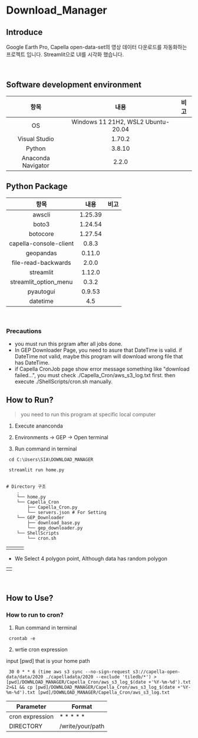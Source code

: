 # Download_Manager

## Introduce
Google Earth Pro, Capella open-data-set의 영상 데이터 다운로드를 자동화하는 프로젝트 입니다. Streamlit으로 UI를 시각화 했습니다.

<br/>

## Software development environment

|항목|내용|비고|
|:---:|:---:|:---:|
|OS|Windows 11 21H2,  WSL2 Ubuntu-20.04||
|Visual Studio | 1.70.2| |
|Python|3.8.10||
|Anaconda Navigator| 2.2.0||

## Python Package

|항목|내용|비고|
|:---:|:---:|:---:|
|awscli|1.25.39||
|boto3|1.24.54||
|botocore|1.27.54||
|capella-console-client|0.8.3||
|geopandas|0.11.0||
|file-read-backwards|2.0.0||
|streamlit|1.12.0|||
|streamlit_option_menu|0.3.2||
|pyautogui|0.9.53||
|datetime|4.5||

<br/>

### Precautions
- you must run this prgram after all jobs done.
- In GEP Downloader Page, you need to asure that DateTime is valid. if DateTime not valid, maybe this program will download wrong file that has DateTime.
- if Capella CronJob page show error message something like "download failed...", you must check ./Capella_Cron/aws_s3_log.txt first. then execute ./ShellScripts/cron.sh manually.

## How to Run?

> you need to run this program at specific local computer

1. Execute ananconda

2. Environments -> GEP -> Open terminal

3. Run command in terminal
```
 cd C:\Users\SIA\DOWNLOAD_MANAGER
``` 
```
 streamlit run home.py
```

```

# Directory 구조
    .
    └── home.py
    └── Capella_Cron
        ├── Capella_Cron.py
        └── servers.json # For Setting
    └── GEP_Downloader
        ├── download_base.py
        └── gep_downloader.py
    └── ShellScripts
        └── cron.sh
```
<table>
  <tr>
    <td><img alt="" src="https://user-images.githubusercontent.com/54494793/186603080-92ff8d4a-0a00-4d1b-a48a-18a519c04ca9.png" /></td><td><img alt="" src="https://user-images.githubusercontent.com/54494793/186603447-02d5276f-f805-4606-9865-c2656edd3f79.png" /></td><td><img alt="" src="https://user-images.githubusercontent.com/54494793/186603459-e7b7d19b-7805-45e2-babd-5b77e9cf6e45.png" /></td>
  <tr>
</table>

- We Select 4 polygon point, Although data has random polygon

<table>
  <tr>
<td><img alt="" src="https://user-images.githubusercontent.com/54494793/186603459-e7b7d19b-7805-45e2-babd-5b77e9cf6e45.png" /></td>
  <tr>
</table>


<br/>

## How to Use?

### How to run to cron?

1. Run command in terminal

```
 crontab -e
```

2. wrtie cron expression

input [pwd] that is your home path


```
 30 0 * * 6 (time aws s3 sync --no-sign-request s3://capella-open-data/data/2020 ./capelladata/2020 --exclude 'tiledb/*') > [pwd]/DOWNLOAD_MANAGER/Capella_Cron/aws_s3_log_$(date +'%Y-%m-%d').txt 2>&1 && cp [pwd]/DOWNLOAD_MANAGER/Capella_Cron/aws_s3_log_$(date +'%Y-%m-%d').txt [pwd]/DOWNLOAD_MANAGER/Capella_Cron/aws_s3_log.txt
```


| Parameter          | Format                          |
|----------------------|--------------------------------------------------------|
| cron expression       | * * * * *                 |
| DIRECTORY             | /write/your/path          |
